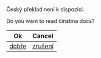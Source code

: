 Český překlad není k dispozici.

Do you want to read čínština docs?

| Ok                         | Cancel                        |
| -------------------------- | ----------------------------- |
| [dobře](../中文/readme.md) | [zrušení](../../../Readme.md) |

